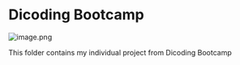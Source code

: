 # Dicoding Bootcamp
![image.png](https://dicoding-web-img.sgp1.cdn.digitaloceanspaces.com/original/commons/certificate_logo.png)

This folder contains my individual project from Dicoding Bootcamp
